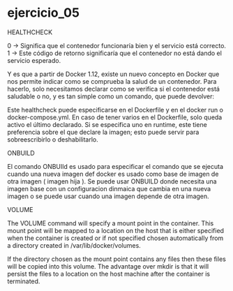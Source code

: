# ejercicio_05

HEALTHCHECK


0 → Significa que el contenedor funcionaría bien y el servicio está correcto.
1 → Este código de retorno significaría que el contenedor no está dando el servicio esperado.

Y es que a partir de Docker 1.12, existe un nuevo concepto en Docker que nos permite indicar como se comprueba la salud de un contenedor. Para hacerlo, solo necesitamos declarar como se verifica si el contenedor está saludable o no, y es tan simple como un comando, que puede devolver:

Este healthcheck puede especificarse en el Dockerfile y en el docker run o docker-compose.yml. En caso de tener varios en el Dockerfile, solo queda activo el último declarado. Si se especifica uno en runtime, este tiene preferencia sobre el que declare la imagen; esto puede servir para sobreescribirlo o deshabilitarlo.



ONBUILD



El comando ONBUIld es usado para especificar el comando que se ejecuta cuando una nueva imagen def docker es usado como base de imagen de otra imagen ( imagen hija ). Se puede usar ONBUILD donde necesita una imagen base con un configuracion dinmaica que cambia en una nueva imagen o se puede usar cuando una imagen depende de otra imagen.



VOLUME


The VOLUME command will specify a mount point in the container. This mount point will be mapped to a location on the host that is either specified when the container is created or if not specified chosen automatically from a directory created in /var/lib/docker/volumes.

If the directory chosen as the mount point contains any files then these files will be copied into this volume. The advantage over mkdir is that it will persist the files to a location on the host machine after the container is terminated.

